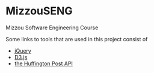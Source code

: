 # MizzouSENG
Mizzou Software Engineering Course

Some links to tools that are used in this project consist of
* [jQuery](https://jquery.com/)
* [D3.js](d3js.org/) 
* [the Huffington Post API](http://elections.huffingtonpost.com/pollster/api)
